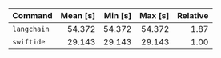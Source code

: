 | Command | Mean [s] | Min [s] | Max [s] | Relative |
|:---|---:|---:|---:|---:|
| `langchain` | 54.372 | 54.372 | 54.372 | 1.87 |
| `swiftide` | 29.143 | 29.143 | 29.143 | 1.00 |
